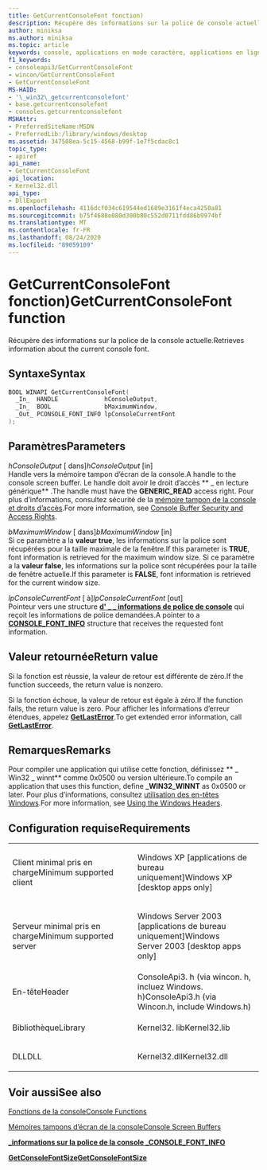 ```yaml
---
title: GetCurrentConsoleFont fonction)
description: Récupère des informations sur la police de console actuelle pour une mémoire tampon d’écran de console spécifiée.
author: miniksa
ms.author: miniksa
ms.topic: article
keywords: console, applications en mode caractère, applications en ligne de commande, applications Terminal Server, API de console
f1_keywords:
- consoleapi3/GetCurrentConsoleFont
- wincon/GetCurrentConsoleFont
- GetCurrentConsoleFont
MS-HAID:
- '\_win32\_getcurrentconsolefont'
- base.getcurrentconsolefont
- consoles.getcurrentconsolefont
MSHAttr:
- PreferredSiteName:MSDN
- PreferredLib:/library/windows/desktop
ms.assetid: 347508ea-5c15-4568-b99f-1e7f5cdac8c1
topic_type:
- apiref
api_name:
- GetCurrentConsoleFont
api_location:
- Kernel32.dll
api_type:
- DllExport
ms.openlocfilehash: 4116dcf034c619544ed1689e3161f4eca4250a81
ms.sourcegitcommit: b75f4688e080d300b80c552d0711fdd86b9974bf
ms.translationtype: MT
ms.contentlocale: fr-FR
ms.lasthandoff: 08/24/2020
ms.locfileid: "89059109"
---
```

# <a name="getcurrentconsolefont-function"></a><span data-ttu-id="9b7cd-104">GetCurrentConsoleFont fonction)</span><span class="sxs-lookup"><span data-stu-id="9b7cd-104">GetCurrentConsoleFont function</span></span>


<span data-ttu-id="9b7cd-105">Récupère des informations sur la police de la console actuelle.</span><span class="sxs-lookup"><span data-stu-id="9b7cd-105">Retrieves information about the current console font.</span></span>

<a name="syntax"></a><span data-ttu-id="9b7cd-106">Syntaxe</span><span class="sxs-lookup"><span data-stu-id="9b7cd-106">Syntax</span></span>
------

```C
BOOL WINAPI GetCurrentConsoleFont(
  _In_  HANDLE             hConsoleOutput,
  _In_  BOOL               bMaximumWindow,
  _Out_ PCONSOLE_FONT_INFO lpConsoleCurrentFont
);
```

<a name="parameters"></a><span data-ttu-id="9b7cd-107">Paramètres</span><span class="sxs-lookup"><span data-stu-id="9b7cd-107">Parameters</span></span>
----------

<span data-ttu-id="9b7cd-108">*hConsoleOutput* \[ dans\]</span><span class="sxs-lookup"><span data-stu-id="9b7cd-108">*hConsoleOutput* \[in\]</span></span>  
<span data-ttu-id="9b7cd-109">Handle vers la mémoire tampon d’écran de la console.</span><span class="sxs-lookup"><span data-stu-id="9b7cd-109">A handle to the console screen buffer.</span></span> <span data-ttu-id="9b7cd-110">Le handle doit avoir le droit d’accès \*\* \_ en lecture générique\*\* .</span><span class="sxs-lookup"><span data-stu-id="9b7cd-110">The handle must have the **GENERIC\_READ** access right.</span></span> <span data-ttu-id="9b7cd-111">Pour plus d’informations, consultez sécurité de la [mémoire tampon de la console et droits d’accès](console-buffer-security-and-access-rights.md).</span><span class="sxs-lookup"><span data-stu-id="9b7cd-111">For more information, see [Console Buffer Security and Access Rights](console-buffer-security-and-access-rights.md).</span></span>

<span data-ttu-id="9b7cd-112">*bMaximumWindow* \[ dans\]</span><span class="sxs-lookup"><span data-stu-id="9b7cd-112">*bMaximumWindow* \[in\]</span></span>  
<span data-ttu-id="9b7cd-113">Si ce paramètre a la **valeur true**, les informations sur la police sont récupérées pour la taille maximale de la fenêtre.</span><span class="sxs-lookup"><span data-stu-id="9b7cd-113">If this parameter is **TRUE**, font information is retrieved for the maximum window size.</span></span> <span data-ttu-id="9b7cd-114">Si ce paramètre a la **valeur false**, les informations sur la police sont récupérées pour la taille de fenêtre actuelle.</span><span class="sxs-lookup"><span data-stu-id="9b7cd-114">If this parameter is **FALSE**, font information is retrieved for the current window size.</span></span>

<span data-ttu-id="9b7cd-115">*lpConsoleCurrentFont* \[ à\]</span><span class="sxs-lookup"><span data-stu-id="9b7cd-115">*lpConsoleCurrentFont* \[out\]</span></span>  
<span data-ttu-id="9b7cd-116">Pointeur vers une structure [**d' \_ \_ informations de police de console**](console-font-info-str.md) qui reçoit les informations de police demandées.</span><span class="sxs-lookup"><span data-stu-id="9b7cd-116">A pointer to a [**CONSOLE\_FONT\_INFO**](console-font-info-str.md) structure that receives the requested font information.</span></span>

<a name="return-value"></a><span data-ttu-id="9b7cd-117">Valeur retournée</span><span class="sxs-lookup"><span data-stu-id="9b7cd-117">Return value</span></span>
------------

<span data-ttu-id="9b7cd-118">Si la fonction est réussie, la valeur de retour est différente de zéro.</span><span class="sxs-lookup"><span data-stu-id="9b7cd-118">If the function succeeds, the return value is nonzero.</span></span>

<span data-ttu-id="9b7cd-119">Si la fonction échoue, la valeur de retour est égale à zéro.</span><span class="sxs-lookup"><span data-stu-id="9b7cd-119">If the function fails, the return value is zero.</span></span> <span data-ttu-id="9b7cd-120">Pour afficher les informations d’erreur étendues, appelez [**GetLastError**](https://msdn.microsoft.com/library/windows/desktop/ms679360).</span><span class="sxs-lookup"><span data-stu-id="9b7cd-120">To get extended error information, call [**GetLastError**](https://msdn.microsoft.com/library/windows/desktop/ms679360).</span></span>

<a name="remarks"></a><span data-ttu-id="9b7cd-121">Remarques</span><span class="sxs-lookup"><span data-stu-id="9b7cd-121">Remarks</span></span>
-------

<span data-ttu-id="9b7cd-122">Pour compiler une application qui utilise cette fonction, définissez \*\* \_ Win32 \_ winnt\*\* comme 0x0500 ou version ultérieure.</span><span class="sxs-lookup"><span data-stu-id="9b7cd-122">To compile an application that uses this function, define **\_WIN32\_WINNT** as 0x0500 or later.</span></span> <span data-ttu-id="9b7cd-123">Pour plus d’informations, consultez [utilisation des en-têtes Windows](https://msdn.microsoft.com/library/windows/desktop/aa383745).</span><span class="sxs-lookup"><span data-stu-id="9b7cd-123">For more information, see [Using the Windows Headers](https://msdn.microsoft.com/library/windows/desktop/aa383745).</span></span>

<a name="requirements"></a><span data-ttu-id="9b7cd-124">Configuration requise</span><span class="sxs-lookup"><span data-stu-id="9b7cd-124">Requirements</span></span>
------------

<table>
<colgroup>
<col width="50%" />
<col width="50%" />
</colgroup>
<tbody>
<tr class="odd">
<td><p><span data-ttu-id="9b7cd-125">Client minimal pris en charge</span><span class="sxs-lookup"><span data-stu-id="9b7cd-125">Minimum supported client</span></span></p></td>
<td><p><span data-ttu-id="9b7cd-126">Windows XP [applications de bureau uniquement]</span><span class="sxs-lookup"><span data-stu-id="9b7cd-126">Windows XP [desktop apps only]</span></span></p></td>
</tr>
<tr class="even">
<td><p><span data-ttu-id="9b7cd-127">Serveur minimal pris en charge</span><span class="sxs-lookup"><span data-stu-id="9b7cd-127">Minimum supported server</span></span></p></td>
<td><p><span data-ttu-id="9b7cd-128">Windows Server 2003 [applications de bureau uniquement]</span><span class="sxs-lookup"><span data-stu-id="9b7cd-128">Windows Server 2003 [desktop apps only]</span></span></p></td>
</tr>
<tr class="odd">
<td><p><span data-ttu-id="9b7cd-129">En-tête</span><span class="sxs-lookup"><span data-stu-id="9b7cd-129">Header</span></span></p></td>
<td><span data-ttu-id="9b7cd-130">ConsoleApi3. h (via wincon. h, incluez Windows. h)</span><span class="sxs-lookup"><span data-stu-id="9b7cd-130">ConsoleApi3.h (via Wincon.h, include Windows.h)</span></span></td>
</tr>
<tr class="even">
<td><p><span data-ttu-id="9b7cd-131">Bibliothèque</span><span class="sxs-lookup"><span data-stu-id="9b7cd-131">Library</span></span></p></td>
<td><span data-ttu-id="9b7cd-132">Kernel32. lib</span><span class="sxs-lookup"><span data-stu-id="9b7cd-132">Kernel32.lib</span></span></td>
</tr>
<tr class="odd">
<td><p><span data-ttu-id="9b7cd-133">DLL</span><span class="sxs-lookup"><span data-stu-id="9b7cd-133">DLL</span></span></p></td>
<td><span data-ttu-id="9b7cd-134">Kernel32.dll</span><span class="sxs-lookup"><span data-stu-id="9b7cd-134">Kernel32.dll</span></span></td>
</tr>
<tr class="even">
</tr>
<tr class="odd">
</tr>
<tr class="even">
</tr>
</tbody>
</table>

## <a name="span-idsee_alsospansee-also"></a><span data-ttu-id="9b7cd-135"><span id="see_also"></span>Voir aussi</span><span class="sxs-lookup"><span data-stu-id="9b7cd-135"><span id="see_also"></span>See also</span></span>


[<span data-ttu-id="9b7cd-136">Fonctions de la console</span><span class="sxs-lookup"><span data-stu-id="9b7cd-136">Console Functions</span></span>](console-functions.md)

[<span data-ttu-id="9b7cd-137">Mémoires tampons d’écran de la console</span><span class="sxs-lookup"><span data-stu-id="9b7cd-137">Console Screen Buffers</span></span>](console-screen-buffers.md)

[<span data-ttu-id="9b7cd-138">**\_informations sur la police de la console \_**</span><span class="sxs-lookup"><span data-stu-id="9b7cd-138">**CONSOLE\_FONT\_INFO**</span></span>](console-font-info-str.md)

[<span data-ttu-id="9b7cd-139">**GetConsoleFontSize**</span><span class="sxs-lookup"><span data-stu-id="9b7cd-139">**GetConsoleFontSize**</span></span>](getconsolefontsize.md)

 

 




